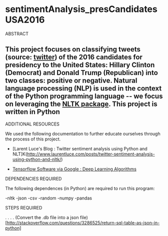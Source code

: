 # sentimentAnalysis_presCandidatesUSA2016

ABSTRACT

This project focuses on classifying tweets (source: [twitter](https://twitter.com)) of the 2016 candidates for presidency to the United States: Hillary Clinton (Democrat) and Donald Trump (Republican) into two classes: positive or negative. Natural language processing (NLP) is used in the context of the Python programming language -- we focus on leveraging the [NLTK package](http://www.nltk.org/). 
This project is written in Python
--

ADDITIONAL RESOURCES

We used the following documentation to further educate ourselves through the process of this project.


 - [Larent Luce's Blog : Twitter sentiment analysis using Python and NLT]K(http://www.laurentluce.com/posts/twitter-sentiment-analysis-using-python-and-nltk/)

 - [Tensorflow Software via Google : Deep Learning Algorithms](https://www.tensorflow.org/)

DEPENDENCIES REQUIRED

The following dependences (in Python) are required to run this program:

-nltk 
-json
-csv
-random
-numpy
-pandas

STEPS REQUIRED

.
.
.
.
(Convert the .db file into a json file)[http://stackoverflow.com/questions/3286525/return-sql-table-as-json-in-python]

